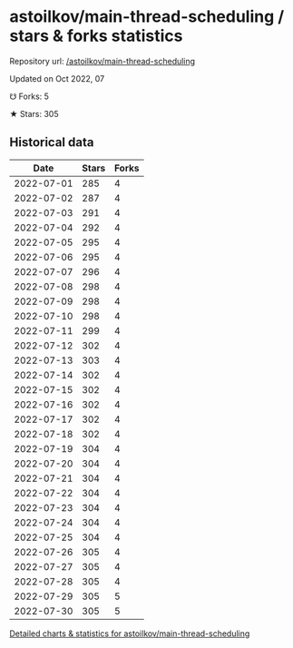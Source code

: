 # astoilkov/main-thread-scheduling / stars & forks statistics

Repository url: [/astoilkov/main-thread-scheduling](https://github.com/astoilkov/main-thread-scheduling)

Updated on Oct 2022, 07

☋ Forks: 5

★ Stars: 305

## Historical data
| Date | Stars | Forks |
|------|-------|-------|
| 2022-07-01 | 285 | 4 | 
| 2022-07-02 | 287 | 4 | 
| 2022-07-03 | 291 | 4 | 
| 2022-07-04 | 292 | 4 | 
| 2022-07-05 | 295 | 4 | 
| 2022-07-06 | 295 | 4 | 
| 2022-07-07 | 296 | 4 | 
| 2022-07-08 | 298 | 4 | 
| 2022-07-09 | 298 | 4 | 
| 2022-07-10 | 298 | 4 | 
| 2022-07-11 | 299 | 4 | 
| 2022-07-12 | 302 | 4 | 
| 2022-07-13 | 303 | 4 | 
| 2022-07-14 | 302 | 4 | 
| 2022-07-15 | 302 | 4 | 
| 2022-07-16 | 302 | 4 | 
| 2022-07-17 | 302 | 4 | 
| 2022-07-18 | 302 | 4 | 
| 2022-07-19 | 304 | 4 | 
| 2022-07-20 | 304 | 4 | 
| 2022-07-21 | 304 | 4 | 
| 2022-07-22 | 304 | 4 | 
| 2022-07-23 | 304 | 4 | 
| 2022-07-24 | 304 | 4 | 
| 2022-07-25 | 304 | 4 | 
| 2022-07-26 | 305 | 4 | 
| 2022-07-27 | 305 | 4 | 
| 2022-07-28 | 305 | 4 | 
| 2022-07-29 | 305 | 5 | 
| 2022-07-30 | 305 | 5 | 


[Detailed charts & statistics for astoilkov/main-thread-scheduling](https://reviewgithub.com/rep/astoilkov/main-thread-scheduling)
